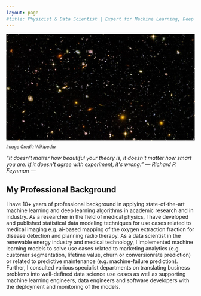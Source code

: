 ```yaml
---
layout: page
#title: Physicist & Data Scientist | Expert for Machine Learning, Deep Learning and Natural Language Processing 
---
```


![universe](images/artificial_intelligence.png)\
<sub>*Image Credit: Wikipedia*

*“It doesn't matter how beautiful your theory is, it doesn't matter how smart you are. If it doesn't agree with experiment, it's wrong.” ― Richard P. Feynman ―*


## My Professional Background
I have 10+ years of professional background in applying state-of-the-art machine learning and deep learning algorithms in academic research and in industry. As a researcher in the field of medical physics, I have developed and published statistical data modeling techniques for use cases related to medical imaging e.g. ai-based mapping of the oxygen extraction fraction for disease detection and planning radio therapy. As a data scientist in the renewable energy industry and medical technology, I implemented machine learning models to solve use cases related to marketing analytics (e.g. customer segmentation, lifetime value, churn or conversionrate prediction) or related to predictive maintenance (e.g. machine-failure prediction). Further, I consulted various specialist departments on translating business problems into well-defined data science use cases as well as supporting machine learning engineers, data engineers and software developers with the deployment and monitoring of the models.